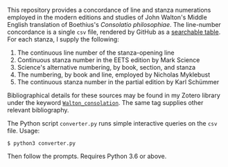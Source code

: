 This repository provides a concordance of line and stanza numerations employed in the modern editions and studies of John Walton's Middle English translation of Boethius's *Consolatio philosophiae*.
The line-number concordance is a single `csv` file, rendered by GitHub as a [searchable table](https://github.com/icornelius/walton-consolation/blob/main/line-number-concordance.csv).
For each stanza, I supply the following:

1. The continuous line number of the stanza-opening line
1. Continuous stanza number in the EETS edition by Mark Science
1. Science's alternative numbering, by book, section, and stanza
1. The numbering, by book and line, employed by Nicholas Myklebust
1. The continuous stanza number in the partial edition by Karl Schümmer

Bibliographical details for these sources may be found in my Zotero library under the keyword [`Walton_consolation`](https://www.zotero.org/irc7/tags/Walton_consolation/library).
The same tag supplies other relevant bibliography.

The Python script `converter.py` runs simple interactive queries on the `csv` file.
Usage:

```
$ python3 converter.py
```

Then follow the prompts.
Requires Python 3.6 or above.
